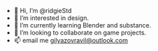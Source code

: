 - 👋 Hi, I’m @ridgieStd
- 👀 I’m interested in design.
- 🌱 I’m currently learning Blender and substance.
- 💞️ I’m looking to collaborate on game projects.
- 📫 email me gilyazovravil@outlook.com

<!---
ridgieStd/ridgieStd is a ✨ special ✨ repository because its `README.md` (this file) appears on your GitHub profile.
You can click the Preview link to take a look at your changes.
--->
